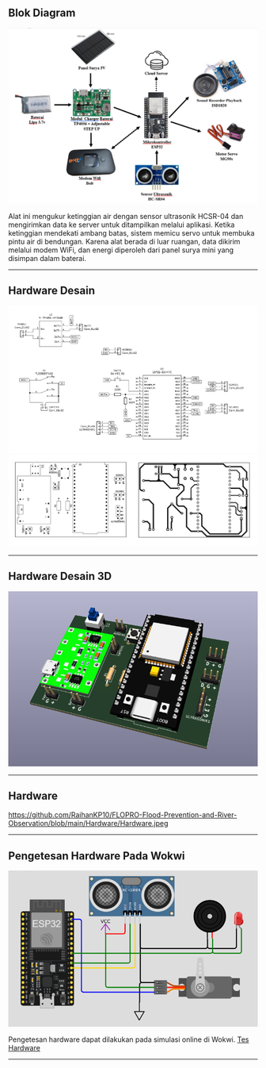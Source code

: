 ## Blok Diagram
![Blok Diagram](https://github.com/RaihanKP10/FLOPRO-Flood-Prevention-and-River-Observation/blob/main/Hardware/Blok%20Diagram%20v1.png)

Alat ini mengukur ketinggian air dengan sensor ultrasonik HCSR-04 dan mengirimkan data ke server untuk ditampilkan melalui aplikasi. Ketika ketinggian mendekati ambang batas, sistem memicu servo untuk membuka pintu air di bendungan. Karena alat berada di luar ruangan, data dikirim melalui modem WiFi, dan energi diperoleh dari panel surya mini yang disimpan dalam baterai.

---

## Hardware Desain
![Hardware Skematik Desain](https://github.com/RaihanKP10/FLOPRO-Flood-Prevention-and-River-Observation/blob/main/Hardware/Skematik.png)
![Hardware Layout Desain](https://github.com/RaihanKP10/FLOPRO-Flood-Prevention-and-River-Observation/blob/main/Hardware/Layout.png)

---

## Hardware Desain 3D
![Desain 3D Hardware](https://github.com/RaihanKP10/FLOPRO-Flood-Prevention-and-River-Observation/blob/main/Hardware/Hardware%203D%20v1.png)

---

## Hardware
https://github.com/RaihanKP10/FLOPRO-Flood-Prevention-and-River-Observation/blob/main/Hardware/Hardware.jpeg

---

## Pengetesan Hardware Pada Wokwi
![Desain 3D Hardware](https://github.com/RaihanKP10/FLOPRO-Flood-Prevention-and-River-Observation/blob/main/Hardware/Test%20Hardware%20pada%20WokWi.png)

Pengetesan hardware dapat dilakukan pada simulasi online di Wokwi.
[Tes Hardware](https://wokwi.com/projects/411479674030035969)

---

